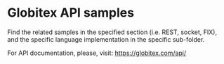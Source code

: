 # Globitex API samples

Find the related samples in the specified section (i.e. REST, socket, FIX), and the specific language implementation
in the specific sub-folder.

For API documentation, please, visit: https://globitex.com/api/
